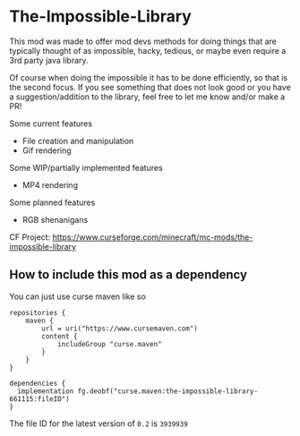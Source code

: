 # The-Impossible-Library
This mod was made to offer mod devs methods for doing things that are typically thought of as impossible, hacky, tedious, or maybe even require a 3rd party java library.

Of course when doing the impossible it has to be done efficiently, so that is the second focus. If you see something that does not look good or you have a suggestion/addition to the library, feel free to let me know and/or make a PR!

Some current features
- File creation and manipulation
- Gif rendering

Some WIP/partially implemented features
- MP4 rendering

Some planned features
- RGB shenanigans

CF Project: https://www.curseforge.com/minecraft/mc-mods/the-impossible-library

## How to include this mod as a dependency

You can just use curse maven like so

```
repositories {
    maven {
        url = uri("https://www.cursemaven.com")
        content {
            includeGroup "curse.maven"
        }
    }
}

dependencies {
  implementation fg.deobf("curse.maven:the-impossible-library-661115:fileID")
}
```
The file ID for the latest version of `0.2` is `3939939`
